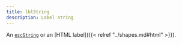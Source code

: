 ```yaml
---
title: lblString
description: Label string
---
```

An [`escString`](/docs/attr-types/escString/) or an [HTML label]({{< relref "../shapes.md#html" >}}).
